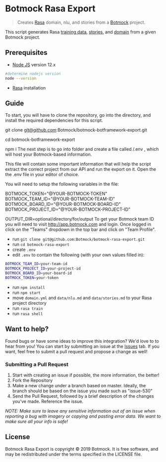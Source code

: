# Botmock Rasa Export

> Creates [Rasa](https://rasa.com) domain, nlu, and stories from a [Botmock](https://botmock.com) project.

This script generates Rasa [training data](https://rasa.com/docs/rasa/nlu/training-data-format/#training-data-format), [stories](https://rasa.com/docs/rasa/core/stories/#stories), and [domain](https://rasa.com/docs/rasa/core/domains/) from a given Botmock project.

## Prerequisites

- [Node JS](https://nodejs.org/en/) version 12.x

```bash
#determine nodejs version
node --version
```

- [Rasa](https://rasa.com/docs/rasa/user-guide/installation/#quick-installation) installation

## Guide

To start, you will have to clone the repository, go into the directory,  and install the required dependencies for this script.

git clone git@github.com:Botmock/botmock-botframework-export.git

cd botmock-botframework-export

npm i
The next step is to go into folder and create a file called /.env , which will host your Botmock-based information. 

This file will contain some important information that will help the script extract the correct project from our API and run the export on it. Open the the .env file in your editor of choice.

You will need to setup the following variables in the file:

BOTMOCK_TOKEN="@YOUR-BOTMOCK-TOKEN"
BOTMOCK_TEAM_ID="@YOUR-BOTMOCK-TEAM-ID"
BOTMOCK_BOARD_ID="@YOUR-BOTMOCK-BOARD-ID"
BOTMOCK_PROJECT_ID="@YOUR-BOTMOCK-PROJECT-ID"

OUTPUT_DIR=optional/directory/for/output
To get your Botmock team ID you will need to visit http://app.botmock.com and login. Once logged in click on the "Teams" dropdown in the top bar and click on "Team Profile". 

- run `git clone git@github.com:Botmock/botmock-rasa-export.git`
- run `cd botmock-rasa-export`
- create `.env`
- edit `.env` to contain the following (with your own values filled in):
```bash
BOTMOCK_TEAM_ID=your-team-id
BOTMOCK_PROJECT_ID=your-project-id
BOTMOCK_BOARD_ID=your-board-id
BOTMOCK_TOKEN=your-token

```
- run `npm install`
- run `npm start`
- move `domain.yml` and `data/nlu.md` and `data/stories.md` to your Rasa project directory
- run `rasa train`
- run `rasa shell`

## Want to help?

Found bugs or have some ideas to improve this integration? We'd love to to hear from you! You can start by submitting an issue at the [Issues](https://github.com/Botmock/botmock-rasa-export/issues) tab. If you want, feel free to submit a pull request and propose a change as well!

### Submitting a Pull Request

1. Start with creating an issue if possible, the more information, the better!
2. Fork the Repository
3. Make a new change under a branch based on master. Ideally, the branch should be based on the issue you made such as "issue-530"
4. Send the Pull Request, followed by a brief description of the changes you've made. Reference the issue.

_NOTE: Make sure to leave any sensitive information out of an issue when reporting a bug with imagery or copying and pasting error data. We want to make sure all your info is safe!_

## License

Botmock Rasa Export is copyright © 2019 Botmock. It is free software, and may be redistributed under the terms specified in the LICENSE file.
